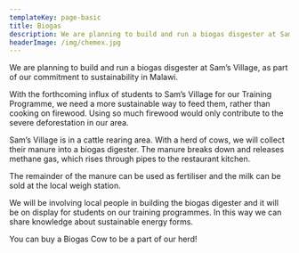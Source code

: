 ```yaml
---
templateKey: page-basic
title: Biogas
description: We are planning to build and run a biogas disgester at Sam’s Village, as part of our commitment to sustainability in Malawi.
headerImage: /img/chemex.jpg
---
```


We are planning to build and run a biogas disgester at Sam’s Village, as part of our commitment to sustainability in Malawi.

With the forthcoming influx of students to Sam’s Village for our Training Programme, we need a more sustainable way to feed them, rather than cooking on firewood. Using so much firewood would only contribute to the severe deforestation in our area.

Sam’s Village is in a cattle rearing area. With a herd of cows, we will collect their manure into a biogas digester. The manure breaks down and releases methane gas, which rises through pipes to the restaurant kitchen.

The remainder of the manure can be used as fertiliser and the milk can be sold at the local weigh station.

We will be involving local people in building the biogas digester and it will be on display for students on our training programmes. In this way we can share knowledge about sustainable energy forms.

You can buy a Biogas Cow to be a part of our herd!
